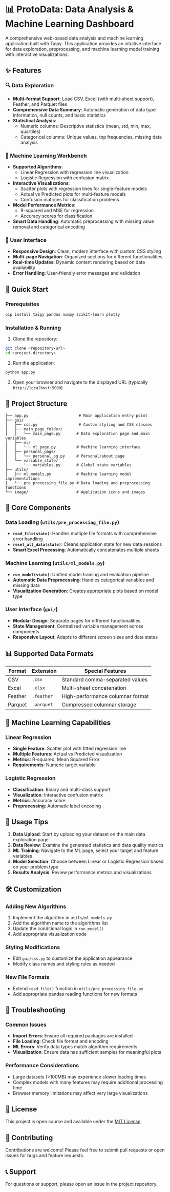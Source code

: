 # 📊 ProtoData: Data Analysis & Machine Learning Dashboard

A comprehensive web-based data analysis and machine learning application built with Taipy. This application provides an intuitive interface for data exploration, preprocessing, and machine learning model training with interactive visualizations.

## ✨ Features

### 🔍 Data Exploration
- **Multi-format Support**: Load CSV, Excel (with multi-sheet support), Feather, and Parquet files
- **Comprehensive Data Summary**: Automatic generation of data type information, null counts, and basic statistics
- **Statistical Analysis**: 
  - Numeric columns: Descriptive statistics (mean, std, min, max, quartiles)
  - Categorical columns: Unique values, top frequencies, missing data analysis

### 🤖 Machine Learning Workbench
- **Supported Algorithms**:
  - Linear Regression with regression line visualization
  - Logistic Regression with confusion matrix
- **Interactive Visualizations**:
  - Scatter plots with regression lines for single-feature models
  - Actual vs Predicted plots for multi-feature models
  - Confusion matrices for classification problems
- **Model Performance Metrics**:
  - R-squared and MSE for regression
  - Accuracy scores for classification
- **Smart Data Handling**: Automatic preprocessing with missing value removal and categorical encoding

### 🎨 User Interface
- **Responsive Design**: Clean, modern interface with custom CSS styling
- **Multi-page Navigation**: Organized sections for different functionalities
- **Real-time Updates**: Dynamic content rendering based on data availability
- **Error Handling**: User-friendly error messages and validation

## 🚀 Quick Start

### Prerequisites
```bash
pip install taipy pandas numpy scikit-learn plotly
```

### Installation & Running
1. Clone the repository:
```bash
git clone <repository-url>
cd <project-directory>
```

2. Run the application:
```bash
python app.py
```

3. Open your browser and navigate to the displayed URL (typically `http://localhost:5000`)

## 📁 Project Structure

```
├── app.py                      # Main application entry point
├── gui/
│   ├── css.py                  # Custom styling and CSS classes
│   ├── main_page_folder/
│   │   └── main_page.py       # Data exploration page and main variables
│   ├── ml/
│   │   └── ml_page.py         # Machine learning interface
│   ├── personal_page/
│   │   └── personal_pg.py     # Personal/about page
│   └── variable_state/
│       └── variables.py       # Global state variables
├── utils/
│   ├── ml_models.py           # Machine learning model implementations
│   └── pre_processing_file.py # Data loading and preprocessing functions
└── image/                     # Application icons and images
```

## 🔧 Core Components

### Data Loading (`utils/pre_processing_file.py`)
- **`read_file(state)`**: Handles multiple file formats with comprehensive error handling
- **`reset_all_data(state)`**: Cleans application state for new data sessions
- **Smart Excel Processing**: Automatically concatenates multiple sheets

### Machine Learning (`utils/ml_models.py`)
- **`run_model(state)`**: Unified model training and evaluation pipeline
- **Automatic Data Preprocessing**: Handles categorical variables and missing data
- **Visualization Generation**: Creates appropriate plots based on model type

### User Interface (`gui/`)
- **Modular Design**: Separate pages for different functionalities
- **State Management**: Centralized variable management across components
- **Responsive Layout**: Adapts to different screen sizes and data states

## 📊 Supported Data Formats

| Format | Extension | Special Features |
|--------|-----------|------------------|
| CSV | `.csv` | Standard comma-separated values |
| Excel | `.xlsx` | Multi-sheet concatenation |
| Feather | `.feather` | High-performance columnar format |
| Parquet | `.parquet` | Compressed columnar storage |

## 🤖 Machine Learning Capabilities

### Linear Regression
- **Single Feature**: Scatter plot with fitted regression line
- **Multiple Features**: Actual vs Predicted visualization
- **Metrics**: R-squared, Mean Squared Error
- **Requirements**: Numeric target variable

### Logistic Regression
- **Classification**: Binary and multi-class support
- **Visualization**: Interactive confusion matrix
- **Metrics**: Accuracy score
- **Preprocessing**: Automatic label encoding

## 🎯 Usage Tips

1. **Data Upload**: Start by uploading your dataset on the main data exploration page
2. **Data Review**: Examine the generated statistics and data quality metrics
3. **ML Training**: Navigate to the ML page, select your target and feature variables
4. **Model Selection**: Choose between Linear or Logistic Regression based on your problem type
5. **Results Analysis**: Review performance metrics and visualizations

## 🛠️ Customization

### Adding New Algorithms
1. Implement the algorithm in `utils/ml_models.py`
2. Add the algorithm name to the algorithms list
3. Update the conditional logic in `run_model()`
4. Add appropriate visualization code

### Styling Modifications
- Edit `gui/css.py` to customize the application appearance
- Modify class names and styling rules as needed

### New File Formats
- Extend `read_file()` function in `utils/pre_processing_file.py`
- Add appropriate pandas reading functions for new formats

## 🐛 Troubleshooting

### Common Issues
- **Import Errors**: Ensure all required packages are installed
- **File Loading**: Check file format and encoding
- **ML Errors**: Verify data types match algorithm requirements
- **Visualization**: Ensure data has sufficient samples for meaningful plots

### Performance Considerations
- Large datasets (>100MB) may experience slower loading times
- Complex models with many features may require additional processing time
- Browser memory limitations may affect very large visualizations

## 📝 License

This project is open source and available under the [MIT License](LICENSE).

## 🤝 Contributing

Contributions are welcome! Please feel free to submit pull requests or open issues for bugs and feature requests.

## 📞 Support

For questions or support, please open an issue in the project repository.
